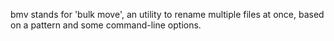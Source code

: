 bmv stands for 'bulk move', an utility to rename multiple files at once, based on a pattern and some command-line options.